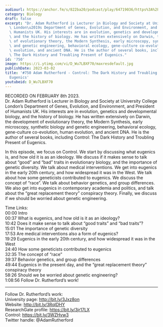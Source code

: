 ```yaml
---
audiourl: https://anchor.fm/s/822ba20/podcast/play/64719036/https%3A%2F%2Fd3ctxlq1ktw2nl.cloudfront.net%2Fstaging%2F2023-1-8%2F8797aaf8-6059-8b29-cef3-cf22d8f549f3.m4a
category: Biology
draft: false
excerpt: "Dr. Adam Rutherford is Lecturer in Biology and Society at University College\
  \ London\u2019s Department of Genes, Evolution, and Environment, and President of\
  \ Humanists UK. His interests are in evolution, genetics and developmental biology,\
  \ and the history of biology. He has written extensively on Darwin, the development\
  \ of evolutionary theory, the Modern Synthesis, early microscopy, synthetic biology\
  \ and genetic engineering, behavioral ecology, gene-culture co-evolution, human\
  \ evolution, and ancient DNA. He is the author of several books, including Control:\
  \ The Dark History and Troubling Present of Eugenics."
id: '750'
image: https://i.ytimg.com/vi/D_Wu7LBXF70/maxresdefault.jpg
publishDate: 2023-03-02
title: '#750 Adam Rutherford - Control: The Dark History and Troubling Present of
  Eugenics'
youtubeid: D_Wu7LBXF70
---
```

<div class="timelinks">

RECORDED ON FEBRUARY 8th 2023.  
Dr. Adam Rutherford is Lecturer in Biology and Society at University College London’s Department of Genes, Evolution, and Environment, and President of Humanists UK. His interests are in evolution, genetics and developmental biology, and the history of biology. He has written extensively on Darwin, the development of evolutionary theory, the Modern Synthesis, early microscopy, synthetic biology and genetic engineering, behavioral ecology, gene-culture co-evolution, human evolution, and ancient DNA. He is the author of several books, including Control: The Dark History and Troubling Present of Eugenics.

In this episode, we focus on Control. We start by discussing what eugenics is, and how old it is as an ideology. We discuss if it makes sense to talk about “good” and “bad” traits in evolutionary biology, and the importance of genetic diversity. We talk about medical interventions. We get into eugenics in the early 20th century, and how widespread it was in the West. We talk about how some geneticists contributed to eugenics. We discuss the concept of “race”. We talk about behavior genetics, and group differences. We also get into eugenics in contemporary academia and politics, and talk about the “great replacement theory” conspiracy theory. Finally, we discuss if we should be worried about genetic engineering.

Time Links:  
<time>00:00</time> Intro  
<time>00:37</time> What is eugenics, and how old is it as an ideology?  
<time>10:42</time> Does it make sense to talk about “good traits” and “bad traits”?  
<time>15:01</time> The importance of genetic diversity  
<time>17:53</time> Are medical interventions also a form of eugenics?  
<time>19:29</time> Eugenics in the early 20th century, and how widespread it was in the West  
<time>24:40</time> How some geneticists contributed to eugenics  
<time>32:35</time> The concept of “race”  
<time>39:37</time> Behavior genetics, and group differences  
<time>49:44</time> Eugenics in the present day, and the “great replacement theory” conspiracy theory  
<time>58:26</time> Should we be worried about genetic engineering?  
<time>1:08:56</time> Follow Dr. Rutherford’s work!

---

Follow Dr. Rutherford’s work:  
University page: http://bit.ly/3Jxz8on  
Website: http://bit.ly/3RqIDHY  
ResearchGate profile: https://bit.ly/3jr17LX  
Control: https://bit.ly/3WZHvw3  
Twitter handle: @AdamRutherford
</div>

